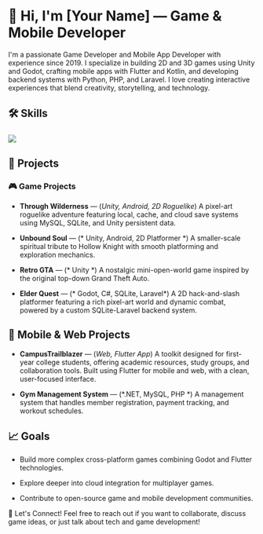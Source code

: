 # 👋 Hi, I'm [Your Name] — Game & Mobile Developer

I'm a passionate Game Developer and Mobile App Developer with experience since 2019. I specialize in building 2D and 3D games using Unity and Godot, crafting mobile apps with Flutter and Kotlin, and developing backend systems with Python, PHP, and Laravel.
I love creating interactive experiences that blend creativity, storytelling, and technology.
## 🛠 Skills
<h3 align="left"> <img src="https://skillicons.dev/icons?i=unity,unreal,flutter,kotlin,swift,androidstudio,react,nextjs,tailwind,nodejs,express,php,python,mysql,sqlite,cpp,typescript,javascript,postman,fsharp" /> </h3>


## 🚀 Projects
### 🎮 Game Projects

- **Through Wilderness** — (*Unity, Android, 2D Roguelike*)
    A pixel-art roguelike adventure featuring local, cache, and cloud save systems using MySQL, SQLite, and Unity persistent data.

* **Unbound Soul** — (* Unity, Android, 2D Platformer *)
    A smaller-scale spiritual tribute to Hollow Knight with smooth platforming and exploration mechanics.

- **Retro GTA** — (* Unity *)
    A nostalgic mini-open-world game inspired by the original top-down Grand Theft Auto.

- **Elder Quest** — (* Godot, C#, SQLite, Laravel*)
    A 2D hack-and-slash platformer featuring a rich pixel-art world and dynamic combat, powered by a custom SQLite-Laravel backend system.

## 📱 Mobile & Web Projects

- **CampusTrailblazer** — (*Web, Flutter App*)
    A toolkit designed for first-year college students, offering academic resources, study groups, and collaboration tools. Built using Flutter for mobile and web, with a clean, user-focused interface.

- **Gym Management System** — (*.NET, MySQL, PHP *)
    A management system that handles member registration, payment tracking, and workout schedules.

## 📈 Goals

- Build more complex cross-platform games combining Godot and Flutter technologies.

- Explore deeper into cloud integration for multiplayer games.

- Contribute to open-source game and mobile development communities.

🌟 Let's Connect!
Feel free to reach out if you want to collaborate, discuss game ideas, or just talk about tech and game development!
